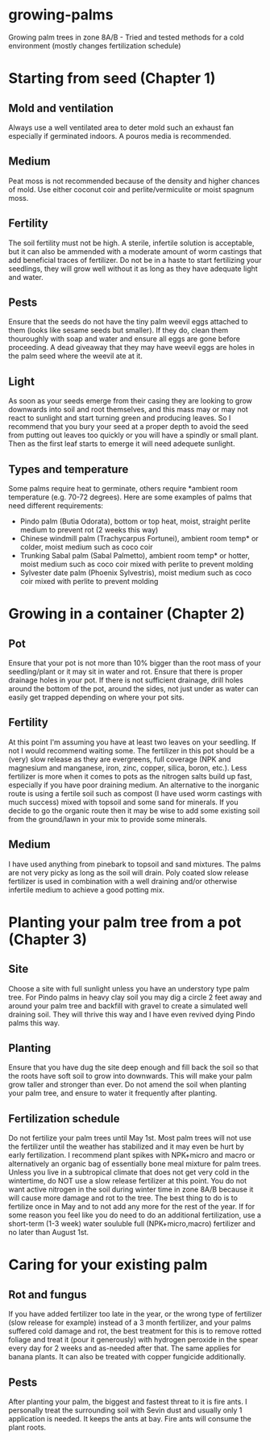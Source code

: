 # growing-palms
Growing palm trees in zone 8A/B - Tried and tested methods for a cold environment (mostly changes fertilization schedule)

# Starting from seed (Chapter 1)
## Mold and ventilation
Always use a well ventilated area to deter mold such an exhaust fan especially if germinated indoors. A pouros media is recommended.

## Medium
Peat moss is not recommended because of the density and higher chances of mold. Use either coconut coir and perlite/vermiculite or moist spagnum moss.

## Fertility
The soil fertility must not be high. A sterile, infertile solution is acceptable, but it can also be ammended with a moderate amount of worm castings that add beneficial traces of fertilizer. Do not be in a haste to start fertilizing your seedlings, they will grow well without it as long as they have adequate light and water.

## Pests
Ensure that the seeds do not have the tiny palm weevil eggs attached to them (looks like sesame seeds but smaller). If they do, clean them thouroughly with soap and water and ensure all eggs are gone before proceeding. A dead giveaway that they may have weevil eggs are holes in the palm seed where the weevil ate at it.

## Light
As soon as your seeds emerge from their casing they are looking to grow downwards into soil and root themselves, and this mass may or may not react to sunlight and start turning green and producing leaves. So I recommend that you bury your seed at a proper depth to avoid the seed from putting out leaves too quickly or you will have a spindly or small plant. Then as the first leaf starts to emerge it will need adequete sunlight.

## Types and temperature
Some palms require heat to germinate, others require *ambient room temperature (e.g. 70-72 degrees). Here are some examples of palms that need different requirements:
* Pindo palm (Butia Odorata), bottom or top heat, moist, straight perlite medium to prevent rot (2 weeks this way)
* Chinese windmill palm (Trachycarpus Fortunei), ambient room temp* or colder, moist medium such as coco coir
* Trunking Sabal palm (Sabal Palmetto), ambient room temp* or hotter, moist medium such as coco coir mixed with perlite to prevent molding
* Sylvester date palm (Phoenix Sylvestris), moist medium such as coco coir mixed with perlite to prevent molding

# Growing in a container (Chapter 2)
## Pot
Ensure that your pot is not more than 10% bigger than the root mass of your seedling/plant or it may sit in water and rot. Ensure that there is proper drainage holes in your pot. If there is not sufficient drainage, drill holes around the bottom of the pot, around the sides, not just under as water can easily get trapped depending on where your pot sits.

## Fertility
At this point I'm assuming you have at least two leaves on your seedling. If not I would recommend waiting some. The fertilizer in this pot should be a (very) slow release as they are evergreens, full coverage (NPK and magnesium and manganese, iron, zinc, copper, silica, boron, etc.). Less fertilizer is more when it comes to pots as the nitrogen salts build up fast, especially if you have poor draining medium. An alternative to the inorganic route is using a fertile soil such as compost (I have used worm castings with much success) mixed with topsoil and some sand for minerals. If you decide to go the organic route then it may be wise to add some existing soil from the ground/lawn in your mix to provide some minerals.

## Medium
I have used anything from pinebark to topsoil and sand mixtures. The palms are not very picky as long as the soil will drain. Poly coated slow release fertilizer is used in combination with a well draining and/or otherwise infertile medium to achieve a good potting mix. 

# Planting your palm tree from a pot (Chapter 3)
## Site
Choose a site with full sunlight unless you have an understory type palm tree. For Pindo palms in heavy clay soil you may dig a circle 2 feet away and around your palm tree and backfill with gravel to create a simulated well draining soil. They will thrive this way and I have even revived dying Pindo palms this way.

## Planting
Ensure that you have dug the site deep enough and fill back the soil so that the roots have soft soil to grow into downwards. This will make your palm grow taller and stronger than ever. Do not amend the soil when planting your palm tree, and ensure to water it frequently after planting.

## Fertilization schedule
Do not fertilize your palm trees until May 1st. Most palm trees will not use the fertilizer until the weather has stabilized and it may even be hurt by early fertilization. I recommend plant spikes with NPK+micro and macro or alternatively an organic bag of essentially bone meal mixture for palm trees. Unless you live in a subtropical climate that does not get very cold in the wintertime, do NOT use a slow release fertilizer at this point. You do not want active nitrogen in the soil during winter time in zone 8A/B because it will cause more damage and rot to the tree. The best thing to do is to fertilize once in May and to not add any more for the rest of the year. If for some reason you feel like you do need to do an additional fertilization, use a short-term (1-3 week) water souluble full (NPK+micro,macro) fertilizer and no later than August 1st.

# Caring for your existing palm
## Rot and fungus
If you have added fertilizer too late in the year, or the wrong type of fertilizer (slow release for example) instead of a 3 month fertilizer, and your palms suffered cold damage and rot, the best treatment for this is to remove rotted foliage and treat it (pour it generously) with hydrogen peroxide in the spear every day for 2 weeks and as-needed after that. The same applies for banana plants. It can also be treated with copper fungicide additionally.

## Pests
After planting your palm, the biggest and fastest threat to it is fire ants. I personally treat the surrounding soil with Sevin dust and usually only 1 application is needed. It keeps the ants at bay. Fire ants will consume the plant roots.
